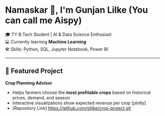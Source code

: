 # Namaskar 👋, I'm Gunjan Lilke (You can call me Aispy)

🎓 TY B.Tech Student | AI & Data Science Enthusiast  
💻 Currently learning **Machine Learning**  
🛠 Skills: Python, SQL, Jupyter Notebook, Power BI  

---

## 🌾 Featured Project
**Crop Planning Advisor**  
- Helps farmers choose the **most profitable crops** based on historical prices, demand, and season  
- Interactive visualizations show expected revenue per crop [plotly]
- [Repository Link] https://github.com/glilke/crop-project.git

